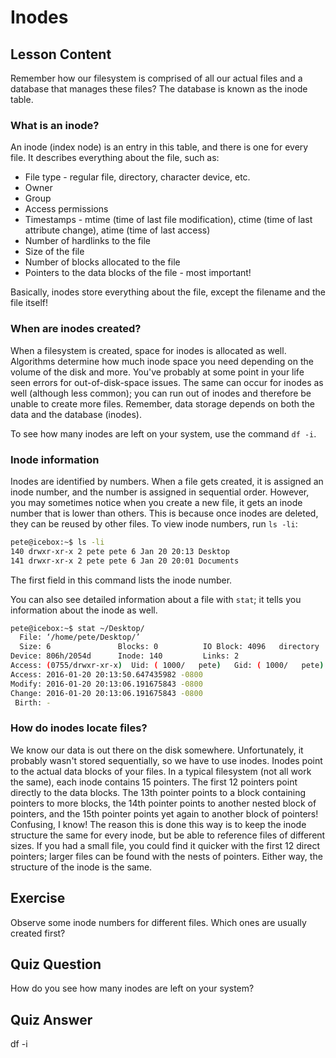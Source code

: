 # Inodes

## Lesson Content

Remember how our filesystem is comprised of all our actual files and a database that manages these files? The database is known as the inode table.

### What is an inode?

An inode (index node) is an entry in this table, and there is one for every file. It describes everything about the file, such as:

- File type - regular file, directory, character device, etc.
- Owner
- Group
- Access permissions
- Timestamps - mtime (time of last file modification), ctime (time of last attribute change), atime (time of last access)
- Number of hardlinks to the file
- Size of the file
- Number of blocks allocated to the file
- Pointers to the data blocks of the file - most important!

Basically, inodes store everything about the file, except the filename and the file itself!

### When are inodes created?

When a filesystem is created, space for inodes is allocated as well. Algorithms determine how much inode space you need depending on the volume of the disk and more. You've probably at some point in your life seen errors for out-of-disk-space issues. The same can occur for inodes as well (although less common); you can run out of inodes and therefore be unable to create more files. Remember, data storage depends on both the data and the database (inodes).

To see how many inodes are left on your system, use the command `df -i`.

### Inode information

Inodes are identified by numbers. When a file gets created, it is assigned an inode number, and the number is assigned in sequential order. However, you may sometimes notice when you create a new file, it gets an inode number that is lower than others. This is because once inodes are deleted, they can be reused by other files. To view inode numbers, run `ls -li`:

```bash
pete@icebox:~$ ls -li
140 drwxr-xr-x 2 pete pete 6 Jan 20 20:13 Desktop
141 drwxr-xr-x 2 pete pete 6 Jan 20 20:01 Documents
```

The first field in this command lists the inode number.

You can also see detailed information about a file with `stat`; it tells you information about the inode as well.

```bash
pete@icebox:~$ stat ~/Desktop/
  File: ‘/home/pete/Desktop/’
  Size: 6               Blocks: 0          IO Block: 4096   directory
Device: 806h/2054d      Inode: 140         Links: 2
Access: (0755/drwxr-xr-x)  Uid: ( 1000/   pete)   Gid: ( 1000/   pete)
Access: 2016-01-20 20:13:50.647435982 -0800
Modify: 2016-01-20 20:13:06.191675843 -0800
Change: 2016-01-20 20:13:06.191675843 -0800
 Birth: -
```

### How do inodes locate files?

We know our data is out there on the disk somewhere. Unfortunately, it probably wasn't stored sequentially, so we have to use inodes. Inodes point to the actual data blocks of your files. In a typical filesystem (not all work the same), each inode contains 15 pointers. The first 12 pointers point directly to the data blocks. The 13th pointer points to a block containing pointers to more blocks, the 14th pointer points to another nested block of pointers, and the 15th pointer points yet again to another block of pointers! Confusing, I know! The reason this is done this way is to keep the inode structure the same for every inode, but be able to reference files of different sizes. If you had a small file, you could find it quicker with the first 12 direct pointers; larger files can be found with the nests of pointers. Either way, the structure of the inode is the same.

## Exercise

Observe some inode numbers for different files. Which ones are usually created first?

## Quiz Question

How do you see how many inodes are left on your system?

## Quiz Answer

df -i
